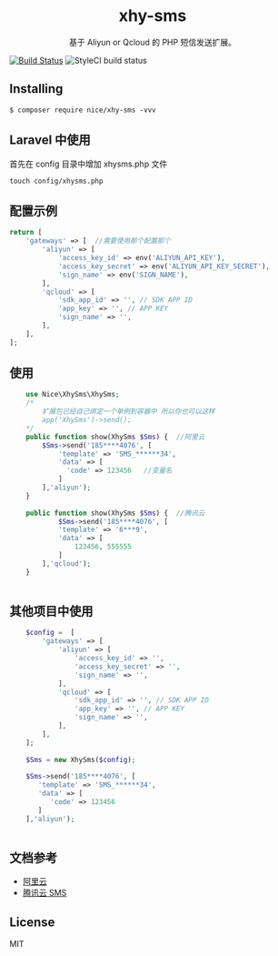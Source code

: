 <h1 align="center"> xhy-sms </h1>

<p align="center"> 基于 <a hrer='https://www.aliyun.com/product/sms?spm=5176.12825654.eofdhaal5.17.3dbd2c4aXWqet5'>Aliyun</a> or <a hrer='https://console.cloud.tencent.com/sms'>Qcloud</a> 的 PHP 短信发送扩展。</p>


[![Build Status](https://travis-ci.org/naisimemeda/XhySms.svg?branch=master)](https://travis-ci.org/naisimemeda/XhySms)
![StyleCI build status](https://github.styleci.io/repos/200391657/shield) 

## Installing

```shell
$ composer require nice/xhy-sms -vvv
```

## Laravel 中使用
首先在 config 目录中增加 xhysms.php 文件

```shell
touch config/xhysms.php
```

## 配置示例

```php
return [ 
    'gateways' => [  //需要使用那个配置那个
        'aliyun' => [ 
            'access_key_id' => env('ALIYUN_API_KEY'),
            'access_key_secret' => env('ALIYUN_API_KEY_SECRET'),
            'sign_name' => env('SIGN_NAME'),
        ],
        'qcloud' => [
            'sdk_app_id' => '', // SDK APP ID
            'app_key' => '', // APP KEY
            'sign_name' => '',
        ],
    ],
];
```

## 使用

```php
    use Nice\XhySms\XhySms;    
    /*
        扩展包已经自己绑定一个单例到容器中 所以你也可以这样 
        app('XhySms')->send();
    */
    public function show(XhySms $Sms) {  //阿里云 
        $Sms->send('185****4076', [
            'template' => 'SMS_******34', 
            'data' => [
              'code' => 123456   //变量名
            ]
        ],'aliyun');
    }
    
    public function show(XhySms $Sms) {  //腾讯云
            $Sms->send('185****4076', [
            'template' => '6***9', 
            'data' => [
                123456, 555555
            ]
        ],'qcloud');
    }
        
```

## 其他项目中使用

```php
    $config =  [
        'gateways' => [
            'aliyun' => [ 
                'access_key_id' => '',
                'access_key_secret' => '',
                'sign_name' => '',
            ],
            'qcloud' => [
                'sdk_app_id' => '', // SDK APP ID
                'app_key' => '', // APP KEY
                'sign_name' => '',
            ],
        ],
    ];
    
    $Sms = new XhySms($config);
    
    $Sms->send('185****4076', [
       'template' => 'SMS_******34', 
       'data' => [
          'code' => 123456   
       ]
    ],'aliyun');
    
```
## 文档参考
- [阿里云](https://help.aliyun.com/document_detail/101414.html?spm=a2c4g.11174283.6.616.8a632c42uq6xsD)
- [腾讯云 SMS](https://cloud.tencent.com/document/product/382/5976)
## License

MIT
